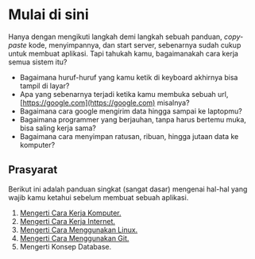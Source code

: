 # Mulai di sini

Hanya dengan mengikuti langkah demi langkah sebuah panduan, *copy-paste* kode, menyimpannya, dan start server, sebenarnya sudah cukup untuk membuat aplikasi. Tapi tahukah kamu, bagaimanakah cara kerja semua sistem itu? 

- Bagaimana huruf-huruf yang kamu ketik di keyboard akhirnya bisa tampil di layar?
- Apa yang sebenarnya terjadi ketika kamu membuka sebuah url, [https://google.com](https://google.com) misalnya?
- Bagaimana cara google mengirim data hingga sampai ke laptopmu?
- Bagaimana programmer yang berjauhan, tanpa harus bertemu muka, bisa saling kerja sama?
- Bagaimana cara menyimpan ratusan, ribuan, hingga jutaan data ke komputer?

## Prasyarat
Berikut ini adalah panduan singkat (sangat dasar) mengenai hal-hal yang wajib kamu ketahui sebelum membuat sebuah aplikasi. 

1. [Mengerti Cara Kerja Komputer.](komputer/readme.md)
2. [Mengerti Cara Kerja Internet.](internet/readme.md)
3. [Mengerti Cara Menggunakan Linux.](linux/readme.md)
4. [Mengerti Cara Menggunakan Git.](git/readme.md)
5. Mengerti Konsep Database.
